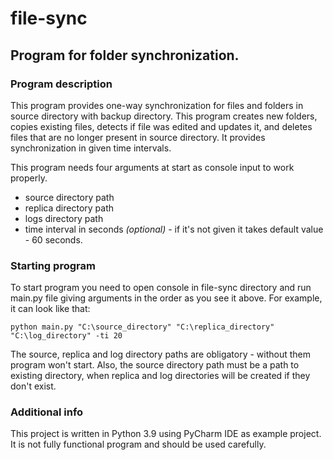 # file-sync
## Program for folder synchronization.

### Program description
This program provides one-way synchronization for files and folders 
in source directory with backup directory. This program creates new folders,
copies existing files, detects if file was edited and updates it, and deletes
files that are no longer present in source directory. It provides synchronization 
in given time intervals.

This program needs four arguments at start as console input to work properly.

- source directory path
- replica directory path
- logs directory path
- time interval in seconds _(optional)_ - if it's not given it takes default value - 60 seconds.
### Starting program
To start program you need to open console in file-sync directory and run main.py file
giving arguments in the order as you see it above. For example, it can look like that:

    python main.py "C:\source_directory" "C:\replica_directory" "C:\log_directory" -ti 20

The source, replica and log directory paths are obligatory - without them program won't start. 
Also, the source directory path must be a path to existing directory, when replica and log 
directories will be created if they don't exist.

### Additional info
This project is written in Python 3.9 using PyCharm IDE as example project. 
It is not fully functional program and should be used carefully.